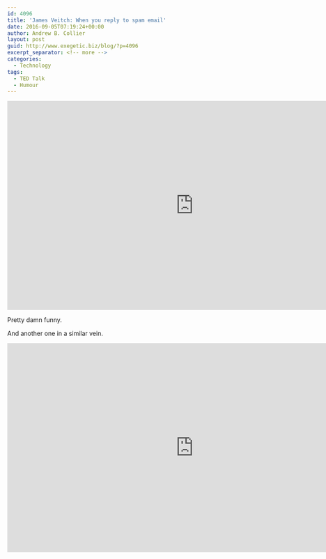 ```yaml
---
id: 4096
title: 'James Veitch: When you reply to spam email'
date: 2016-09-05T07:19:24+00:00
author: Andrew B. Collier
layout: post
guid: http://www.exegetic.biz/blog/?p=4096
excerpt_separator: <!-- more -->
categories:
  - Technology
tags:
  - TED Talk
  - Humour
---
```

<!-- more -->

<iframe src="https://embed-ssl.ted.com/talks/james_veitch_this_is_what_happens_when_you_reply_to_spam_email.html" width="854" height="480" frameborder="0" scrolling="no" webkitAllowFullScreen mozallowfullscreen allowFullScreen></iframe>

Pretty damn funny.

And another one in a similar vein.

<iframe src="https://embed-ssl.ted.com/talks/james_veitch_the_agony_of_trying_to_unsubscribe.html" width="854" height="480" frameborder="0" scrolling="no" webkitAllowFullScreen mozallowfullscreen allowFullScreen></iframe>
